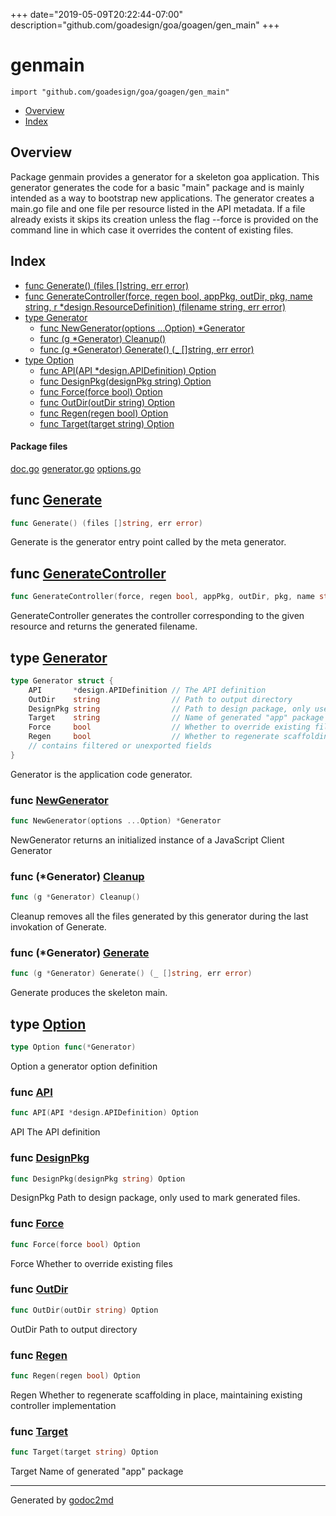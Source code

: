 +++
date="2019-05-09T20:22:44-07:00"
description="github.com/goadesign/goa/goagen/gen_main"
+++


# genmain
`import "github.com/goadesign/goa/goagen/gen_main"`

* [Overview](#pkg-overview)
* [Index](#pkg-index)

## <a name="pkg-overview">Overview</a>
Package genmain provides a generator for a skeleton goa application.
This generator generates the code for a basic "main" package and is mainly intended as a way to
bootstrap new applications.
The generator creates a main.go file and one file per resource listed in the API metadata.
If a file already exists it skips its creation unless the flag --force is provided on the command
line in which case it overrides the content of existing files.




## <a name="pkg-index">Index</a>
* [func Generate() (files []string, err error)](#Generate)
* [func GenerateController(force, regen bool, appPkg, outDir, pkg, name string, r *design.ResourceDefinition) (filename string, err error)](#GenerateController)
* [type Generator](#Generator)
  * [func NewGenerator(options ...Option) *Generator](#NewGenerator)
  * [func (g *Generator) Cleanup()](#Generator.Cleanup)
  * [func (g *Generator) Generate() (_ []string, err error)](#Generator.Generate)
* [type Option](#Option)
  * [func API(API *design.APIDefinition) Option](#API)
  * [func DesignPkg(designPkg string) Option](#DesignPkg)
  * [func Force(force bool) Option](#Force)
  * [func OutDir(outDir string) Option](#OutDir)
  * [func Regen(regen bool) Option](#Regen)
  * [func Target(target string) Option](#Target)


#### <a name="pkg-files">Package files</a>
[doc.go](/src/github.com/goadesign/goa/goagen/gen_main/doc.go) [generator.go](/src/github.com/goadesign/goa/goagen/gen_main/generator.go) [options.go](/src/github.com/goadesign/goa/goagen/gen_main/options.go) 





## <a name="Generate">func</a> [Generate](/src/target/generator.go?s=1174:1217#L46)
``` go
func Generate() (files []string, err error)
```
Generate is the generator entry point called by the meta generator.



## <a name="GenerateController">func</a> [GenerateController](/src/target/generator.go?s=3249:3384#L121)
``` go
func GenerateController(force, regen bool, appPkg, outDir, pkg, name string, r *design.ResourceDefinition) (filename string, err error)
```
GenerateController generates the controller corresponding to the given
resource and returns the generated filename.




## <a name="Generator">type</a> [Generator](/src/target/generator.go?s=556:1101#L35)
``` go
type Generator struct {
    API       *design.APIDefinition // The API definition
    OutDir    string                // Path to output directory
    DesignPkg string                // Path to design package, only used to mark generated files.
    Target    string                // Name of generated "app" package
    Force     bool                  // Whether to override existing files
    Regen     bool                  // Whether to regenerate scaffolding in place, maintaining controller implementation
    // contains filtered or unexported fields
}

```
Generator is the application code generator.







### <a name="NewGenerator">func</a> [NewGenerator](/src/target/generator.go?s=364:411#L24)
``` go
func NewGenerator(options ...Option) *Generator
```
NewGenerator returns an initialized instance of a JavaScript Client Generator





### <a name="Generator.Cleanup">func</a> (\*Generator) [Cleanup](/src/target/generator.go?s=6635:6664#L259)
``` go
func (g *Generator) Cleanup()
```
Cleanup removes all the files generated by this generator during the last invokation of Generate.




### <a name="Generator.Generate">func</a> (\*Generator) [Generate](/src/target/generator.go?s=5470:5524#L208)
``` go
func (g *Generator) Generate() (_ []string, err error)
```
Generate produces the skeleton main.




## <a name="Option">type</a> [Option](/src/target/options.go?s=98:126#L6)
``` go
type Option func(*Generator)
```
Option a generator option definition







### <a name="API">func</a> [API](/src/target/options.go?s=153:195#L9)
``` go
func API(API *design.APIDefinition) Option
```
API The API definition


### <a name="DesignPkg">func</a> [DesignPkg](/src/target/options.go?s=443:482#L23)
``` go
func DesignPkg(designPkg string) Option
```
DesignPkg Path to design package, only used to mark generated files.


### <a name="Force">func</a> [Force](/src/target/options.go?s=721:750#L37)
``` go
func Force(force bool) Option
```
Force Whether to override existing files


### <a name="OutDir">func</a> [OutDir](/src/target/options.go?s=281:314#L16)
``` go
func OutDir(outDir string) Option
```
OutDir Path to output directory


### <a name="Regen">func</a> [Regen](/src/target/options.go?s=905:934#L44)
``` go
func Regen(regen bool) Option
```
Regen Whether to regenerate scaffolding in place, maintaining existing controller implementation


### <a name="Target">func</a> [Target](/src/target/options.go?s=587:620#L30)
``` go
func Target(target string) Option
```
Target Name of generated "app" package









- - -
Generated by [godoc2md](http://godoc.org/github.com/davecheney/godoc2md)
